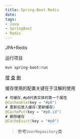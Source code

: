 ```yaml
---
title: Spring-Boot Redis
date:
tags:
- Java
- SpringBoot
- Redis
---
```


<!-- TOC -->


<!-- /TOC -->

JPA+Redis


运行项目
```
mvn spring-boot:run
```
[增](http://localhost:8080/save?userName=test&weight=test&age=25)
[查](http://localhost:8080/find/1)
[删](http://localhost:8080/delete/1)

缓存使用的配置关键在于注解的使用
```Java
# 可缓存,#p0代表实体的第一个属性
@Cacheable(key = "#p0")
# 更新后放入缓存(更新缓存)
@CachePut(key = "#p0.id")
# 删除缓存
@CacheEvict(key = "#p0")
```

> 参考`UserRepository`类